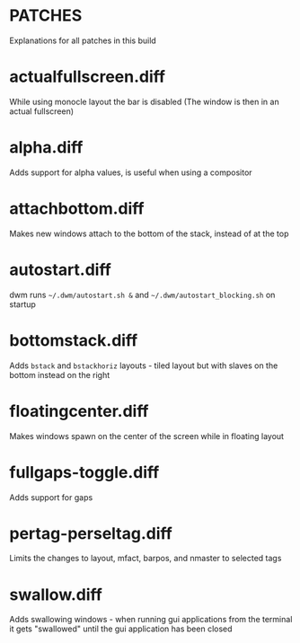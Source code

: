 # **PATCHES**
Explanations for all patches in this build

# actualfullscreen.diff
While using monocle layout the bar is disabled (The window is then in an actual fullscreen)

# alpha.diff
Adds support for alpha values, is useful when using a compositor

# attachbottom.diff
Makes new windows attach to the bottom of the stack, instead of at the top

# autostart.diff
dwm runs `~/.dwm/autostart.sh &` and `~/.dwm/autostart_blocking.sh` on startup

# bottomstack.diff
Adds `bstack` and `bstackhoriz` layouts - tiled layout but with slaves on the bottom instead on the right

# floatingcenter.diff
Makes windows spawn on the center of the screen while in floating layout

# fullgaps-toggle.diff
Adds support for gaps

# pertag-perseltag.diff
Limits the changes to layout, mfact, barpos, and nmaster to selected tags

# swallow.diff
Adds swallowing windows - when running gui applications from the terminal it gets "swallowed" until the gui application has been closed
